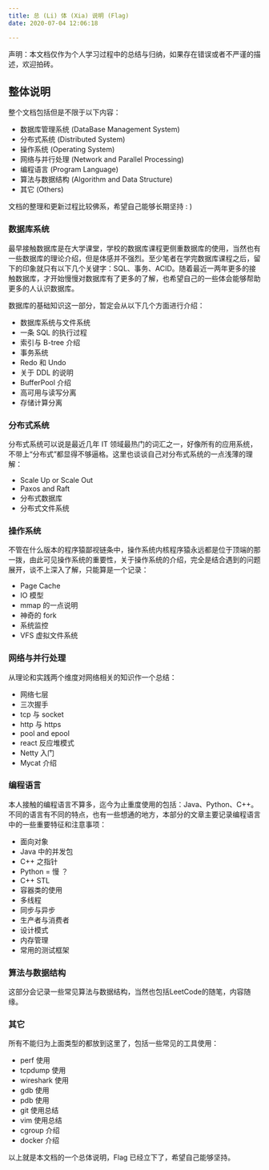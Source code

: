 ```yaml
---
title: 总 (Li) 体 (Xia) 说明 (Flag)
date: 2020-07-04 12:06:18

---
```

声明：本文档仅作为个人学习过程中的总结与归纳，如果存在错误或者不严谨的描述，欢迎拍砖。

<!-- more -->

## 整体说明

整个文档包括但是不限于以下内容：

- 数据库管理系统 (DataBase Management System)
- 分布式系统 (Distributed System)
- 操作系统 (Operating System)
- 网络与并行处理 (Network and Parallel Processing)
- 编程语言 (Program Language)
- 算法与数据结构 (Algorithm and Data Structure)
- 其它 (Others)

文档的整理和更新过程比较佛系，希望自己能够长期坚持 : )

### 数据库系统

最早接触数据库是在大学课堂，学校的数据库课程更侧重数据库的使用，当然也有一些数据库的理论介绍，但是体感并不强烈。至少笔者在学完数据库课程之后，留下的印象就只有以下几个关键字：SQL、事务、ACID。随着最近一两年更多的接触数据库，才开始慢慢对数据库有了更多的了解，也希望自己的一些体会能够帮助更多的人认识数据库。

数据库的基础知识这一部分，暂定会从以下几个方面进行介绍：

- 数据库系统与文件系统
- 一条 SQL 的执行过程
- 索引与 B-tree 介绍
- 事务系统
- Redo 和 Undo
- 关于 DDL 的说明
- BufferPool 介绍
- 高可用与读写分离
- 存储计算分离

### 分布式系统

分布式系统可以说是最近几年 IT 领域最热门的词汇之一，好像所有的应用系统，不带上“分布式”都显得不够逼格。这里也谈谈自己对分布式系统的一点浅薄的理解：

- Scale Up or Scale Out
- Paxos and Raft
- 分布式数据库
- 分布式文件系统

### 操作系统

不管在什么版本的程序猿鄙视链条中，操作系统内核程序猿永远都是位于顶端的那一拨，由此可见操作系统的重要性，关于操作系统的介绍，完全是结合遇到的问题展开，谈不上深入了解，只能算是一个记录：

- Page Cache
- IO 模型
- mmap 的一点说明
- 神奇的 fork
- 系统监控
- VFS 虚拟文件系统

### 网络与并行处理

从理论和实践两个维度对网络相关的知识作一个总结：

- 网络七层
- 三次握手
- tcp 与 socket
- http 与 https
- pool and epool
- react 反应堆模式
- Netty 入门
- Mycat 介绍

### 编程语言

本人接触的编程语言不算多，迄今为止重度使用的包括：Java、Python、C++。不同的语言有不同的特点，也有一些想通的地方，本部分的文章主要记录编程语言中的一些重要特征和注意事项：

- 面向对象
- Java 中的并发包
- C++ 之指针
- Python = 慢 ？
- C++ STL
- 容器类的使用
- 多线程
- 同步与异步
- 生产者与消费者
- 设计模式
- 内存管理
- 常用的测试框架

### 算法与数据结构

这部分会记录一些常见算法与数据结构，当然也包括LeetCode的随笔，内容随缘。

### 其它

所有不能归为上面类型的都放到这里了，包括一些常见的工具使用：

- perf 使用
- tcpdump 使用
- wireshark 使用
- gdb 使用
- pdb 使用
- git 使用总结
- vim 使用总结
- cgroup 介绍
- docker 介绍

以上就是本文档的一个总体说明，Flag 已经立下了，希望自己能够坚持。